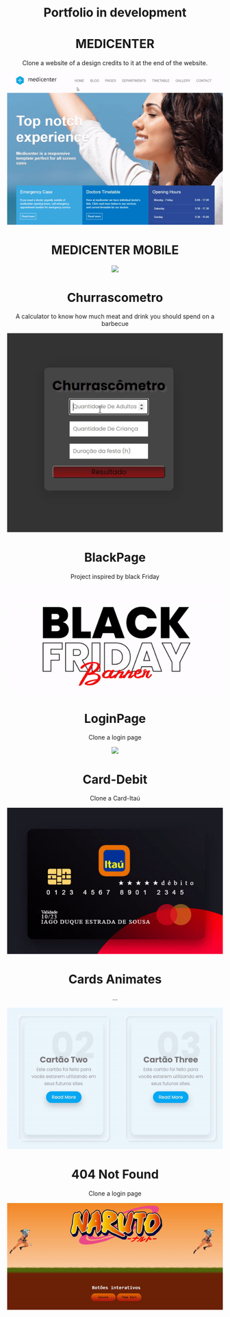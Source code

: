 <h1 align="center">Portfolio in development</h1>

  <h1 align="center">MEDICENTER</h1>
  
  <p align="center">Clone a website of a design credits to it at the end of the website.</p>


   <p align="center">

  <img   src="./Gifs/medicenter_pc.gif" height="auto" width="auto"/>
 
</p>

<h1 align="center">MEDICENTER MOBILE</h1>

   <p align="center">

  <img   src="./Gifs/medicenter_cel.gif" height="auto" width="auto"/>
 
</p>

<h1 align="center">Churrascometro</h1>
    <p align="center">A calculator to know how much meat and drink you should spend on a barbecue</p>
    
   <p align="center">

  <img  width="auto" height="auto" src="./Gifs/Churrascometro.gif" />
 
</p>




 <h1 align="center">BlackPage</h1>
    <p align="center">Project inspired by black Friday</p>

  <p align="center">

  <img  width="auto" height="auto" src="./Gifs/black-friday.gif"/>
 
</p>

<h1 align="center">LoginPage</h1>
    <p align="center">Clone a login page</p>
    
   <p align="center">

  <img  width="auto" height="auto" src="./Gifs/login-pag.gif" />
 
</p>

<h1 align="center">Card-Debit</h1>
    <p align="center">Clone a Card-Itaú</p>
    
   <p align="center">

  <img  width="auto" height="auto" src="./Gifs/cartao-debit.gif" />
 
</p>
  
  <h1 align="center">Cards Animates</h1>
    <p align="center">...</p>
    
   <p align="center">

  <img  width="auto" height="auto" src="./Gifs/Cards-animates.gif" />
 
</p>

<h1 align="center">404 Not Found</h1>
    <p align="center">Clone a login page</p>
    
   <p align="center">

  <img  width="auto" height="auto" src="./Gifs/404-Not-Found.gif" />
 
</p>








